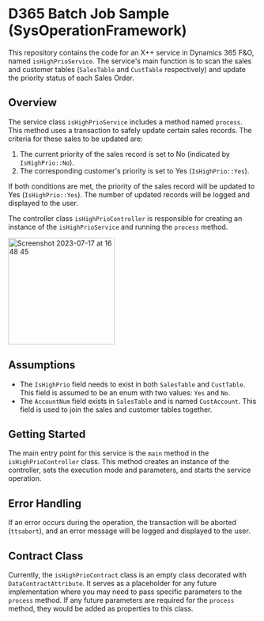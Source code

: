 # D365 Batch Job Sample (SysOperationFramework)

This repository contains the code for an X++ service in Dynamics 365 F&O, named `isHighPrioService`. The service's main function is to scan the sales and customer tables (`SalesTable` and `CustTable` respectively) and update the priority status of each Sales Order.


## Overview

The service class `isHighPrioService` includes a method named `process`. This method uses a transaction to safely update certain sales records. The criteria for these sales to be updated are:

1. The current priority of the sales record is set to No (indicated by `IsHighPrio::No`).
2. The corresponding customer's priority is set to Yes (`IsHighPrio::Yes`).

If both conditions are met, the priority of the sales record will be updated to Yes (`IsHighPrio::Yes`). The number of updated records will be logged and displayed to the user.

The controller class `isHighPrioController` is responsible for creating an instance of the `isHighPrioService` and running the `process` method.

<img width="215" alt="Screenshot 2023-07-17 at 16 48 45" src="https://github.com/MikeNolan678/HighPrioOrderBatch/assets/50291390/0db7b8d9-b9dc-462d-8c5c-2ed0d106559e">


## Assumptions

- The `IsHighPrio` field needs to exist in both `SalesTable` and `CustTable`. This field is assumed to be an enum with two values: `Yes` and `No`.
- The `AccountNum` field exists in `SalesTable` and is named `CustAccount`. This field is used to join the sales and customer tables together.


## Getting Started

The main entry point for this service is the `main` method in the `isHighPrioController` class. This method creates an instance of the controller, sets the execution mode and parameters, and starts the service operation.


## Error Handling

If an error occurs during the operation, the transaction will be aborted (`ttsabort`), and an error message will be logged and displayed to the user.

## Contract Class

Currently, the `isHighPrioContract` class is an empty class decorated with `DataContractAttribute`. It serves as a placeholder for any future implementation where you may need to pass specific parameters to the `process` method. If any future parameters are required for the `process` method, they would be added as properties to this class.

